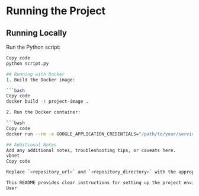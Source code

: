 # Running the Project

## Running Locally
Run the Python script:
```bash
Copy code
python script.py

## Running with Docker
1. Build the Docker image:

```bash
Copy code
docker build -t project-image .

2. Run the Docker container:

```bash
Copy code
docker run --rm -e GOOGLE_APPLICATION_CREDENTIALS="/path/to/your/service-account-key.json" project-image

## Additional Notes
Add any additional notes, troubleshooting tips, or caveats here.
vbnet
Copy code

Replace `<repository_url>` and `<repository_directory>` with the appropriate values. Also, make sure to replace `/path/to/your/service-account-key.json` with the actual path to your service account key file. 

This README provides clear instructions for setting up the project environment and running the project both locally and with Docker. Additionally, it includes sections for additional notes or troubleshooting tips.
User
